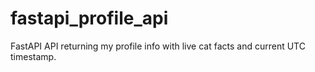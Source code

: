 # fastapi_profile_api
FastAPI API returning my profile info with live cat facts and current UTC timestamp.
